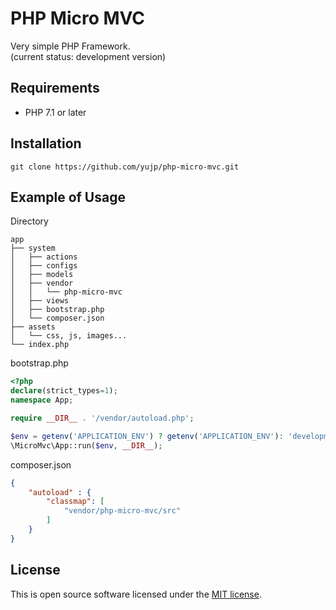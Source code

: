 # PHP Micro MVC

Very simple PHP Framework.<br />
(current status: development version)

## Requirements

* PHP 7.1 or later

## Installation
```
git clone https://github.com/yujp/php-micro-mvc.git
```

## Example of Usage

Directory
```
app
├── system
│   ├── actions
│   ├── configs
│   ├── models
│   ├── vendor
│   │   └── php-micro-mvc
│   ├── views
│   ├── bootstrap.php
│   └── composer.json
├── assets
│   └── css, js, images...
└── index.php
```

bootstrap.php
```php
<?php
declare(strict_types=1);
namespace App;

require __DIR__ . '/vendor/autoload.php';

$env = getenv('APPLICATION_ENV') ? getenv('APPLICATION_ENV'): 'development';
\MicroMvc\App::run($env, __DIR__);
```

composer.json
```json
{
    "autoload" : {
        "classmap": [
            "vendor/php-micro-mvc/src"
        ]
    }
}
```

## License
This is open source software licensed under the [MIT license](https://opensource.org/licenses/MIT).